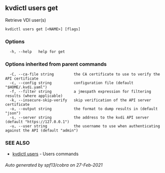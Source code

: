 ## kvdictl users get

Retrieve VDI user(s)

```
kvdictl users get [<NAME>] [flags]
```

### Options

```
  -h, --help   help for get
```

### Options inherited from parent commands

```
  -C, --ca-file string         the CA certificate to use to verify the API certificate
  -c, --config string          configuration file (default "$HOME/.kvdi.yaml")
  -f, --filter string          a jmespath expression for filtering results (where applicable)
  -k, --insecure-skip-verify   skip verification of the API server certificate
  -o, --output string          the format to dump results in (default "json")
  -s, --server string          the address to the kvdi API server (default "https://127.0.0.1")
  -u, --user string            the username to use when authenticating against the API (default "admin")
```

### SEE ALSO

* [kvdictl users](kvdictl_users.md)	 - Users commands

###### Auto generated by spf13/cobra on 27-Feb-2021
